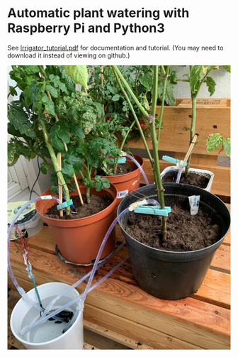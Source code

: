 # Automatic plant watering with Raspberry Pi and Python3

See [Irrigator_tutorial.pdf](https://github.com/Byproduct/RasPi-plant-waterer/blob/main/Irrigator_tutorial.pdf) for documentation and tutorial. (You may need to download it instead of viewing on github.) 

![RasPi plant waterer photo](https://github.com/Byproduct/RasPi-plant-waterer/blob/main/RasPi_plant_waterer.jpg "RasPi plant waterer photo")
